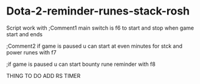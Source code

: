 # Dota-2-reminder-runes-stack-rosh

Script work with
;Comment1 main switch is f6 to start and stop when game start and ends  

;Comment2 if game is paused u can start at even minutes for stck and power runes with f7  

;if game is paused u can start bounty rune reminder with f8  

 
THING TO DO
ADD RS TIMER
